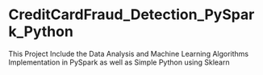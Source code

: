 # CreditCardFraud_Detection_PySpark_Python
This Project Include the Data Analysis and Machine Learning Algorithms Implementation in PySpark as well as Simple Python using Sklearn
